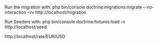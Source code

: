 Run the migration with:
php bin/console doctrine:migrations:migrate --no-interaction -vv
http://localhost/migration

Run Seeders with:
php bin/console doctrine:fixtures:load -n
http://localhost/seed


http://localhost/rate/EUR/USD

